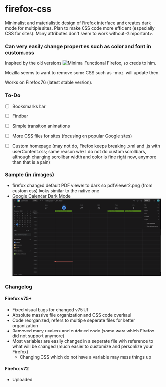 # firefox-css
Minimalist and materialistic design of Firefox interface and creates dark mode for multiple sites.
Plan to make CSS code more efficient (especially CSS for sites). Many attributes don't seem to work without <!important>.

### Can very easily change properties such as color and font in custom.css

Inspired by the old versions ![Minimal Functional Firefox](https://github.com/mut-ex/minimal-functional-fox), so creds to him.

Mozilla seems to want to remove some CSS such as -moz; will update then. 

Works on Firefox 76 (latest stable version).

### To-Do
- [ ] Booksmarks bar
- [ ] Findbar
- [ ] Simple transition animations
- [ ] More CSS files for sites (focusing on popular Google sites)
- [ ] Custom homepage (may not do, Firefox keeps breaking .xml and .js with userContent.css; same reason why I do not do custom scrollbars, although changing scrollbar width and color is fine right now, anymore than that is a pain)


### Sample (in /images)
- firefox changed default PDF viewer to dark so pdfViewer2.png (from custom css) looks similar to the native one
- Google Calendar Dark Mode
![alt text](https://github.com/harrisonchiu/firefox-css/blob/main/images/googleCalendarDarkMode.png)


### Changelog

#### Firefox v75+
- Fixed visual bugs for changed v75 UI
- Absolute massive file organization and CSS code overhaul
- Code reorganized, refers to multiple seperate files for better organization
- Removed many useless and outdated code (some were which Firefox did not support anymore)
- Most variables are easily changed in a seperate file with reference to what will be changed (much easier to customize and personlize your Firefox)
  - Changing CSS which do not have a variable may mess things up

#### Firefox v72
- Uploaded


